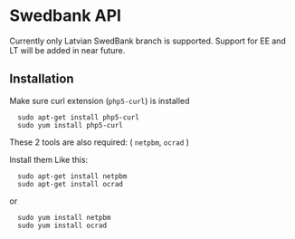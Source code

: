 # Swedbank API
Currently only Latvian SwedBank branch is supported. 
Support for EE and LT will be added in near future.

Installation
-------------

Make sure curl extension (`php5-curl`) is installed

      sudo apt-get install php5-curl
      sudo yum install php5-curl


These 2 tools are also required: ( `netpbm`, `ocrad` )

Install them Like this:

      sudo apt-get install netpbm
      sudo apt-get install ocrad

or

      sudo yum install netpbm
      sudo yum install ocrad

